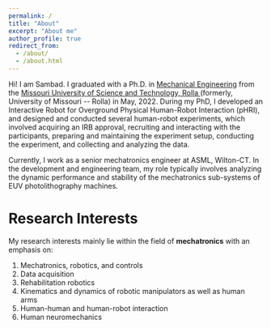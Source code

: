 ```yaml
---
permalink: /
title: "About"
excerpt: "About me"
author_profile: true
redirect_from: 
  - /about/
  - /about.html
---
```


Hi! I am Sambad. I graduated with a Ph.D. in [Mechanical Engineering](https://mae.mst.edu/) from the [Missouri University of Science and Technology, Rolla ](https://www.mst.edu/)(formerly, University of Missouri -- Rolla) in May, 2022. During my PhD, I developed an Interactive Robot for Overground Physical Human-Robot Interaction (pHRI), and designed and conducted several human-robot experiments, which involved acquiring an IRB approval, recruiting and interacting with the participants, preparing and maintaining the experiment setup, conducting the experiment, and collecting and analyzing the data.

Currently, I work as a senior mechatronics engineer at ASML, Wilton-CT. In the development and engineering team, my role typically involves analyzing the dynamic performance and stability of the mechatronics sub-systems of EUV photolithography machines.

# Research Interests

My research interests mainly lie within the field of **mechatronics** with an emphasis on: 
1. Mechatronics, robotics, and controls
2. Data acquisition
3. Rehabilitation robotics
4. Kinematics and dynamics of robotic manipulators as well as human arms
5. Human-human and human-robot interaction
6. Human neuromechanics 
